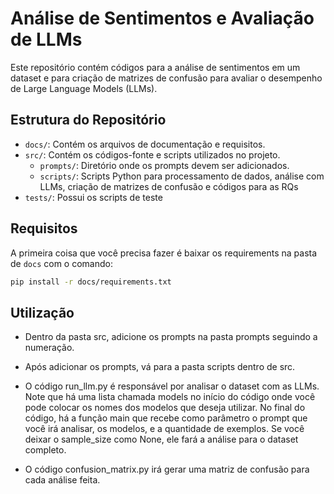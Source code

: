 # Análise de Sentimentos e Avaliação de LLMs

Este repositório contém códigos para a análise de sentimentos em um dataset e para criação de matrizes de confusão para avaliar o desempenho de Large Language Models (LLMs).

## Estrutura do Repositório

- `docs/`: Contém os arquivos de documentação e requisitos.
- `src/`: Contém os códigos-fonte e scripts utilizados no projeto.
  - `prompts/`: Diretório onde os prompts devem ser adicionados.
  - `scripts/`: Scripts Python para processamento de dados, análise com LLMs, criação de matrizes de confusão e códigos para as RQs
- `tests/`: Possui os scripts de teste
  
## Requisitos

A primeira coisa que você precisa fazer é baixar os requirements na pasta de `docs` com o comando:

```sh
pip install -r docs/requirements.txt
```

## Utilização

- Dentro da pasta src, adicione os prompts na pasta prompts seguindo a numeração.

- Após adicionar os prompts, vá para a pasta scripts dentro de src.

- O código run_llm.py é responsável por analisar o dataset com as LLMs. Note que há uma lista chamada models no início do código onde você pode colocar os nomes dos modelos que deseja utilizar. No final do código, há a função main que recebe como parâmetro o prompt que você irá analisar, os modelos, e a quantidade de exemplos. Se você deixar o sample_size como None, ele fará a análise para o dataset completo.

- O código confusion_matrix.py irá gerar uma matriz de confusão para cada análise feita.
